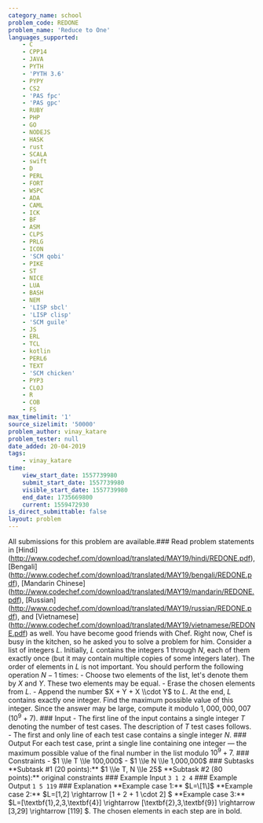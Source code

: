 ```yaml
---
category_name: school
problem_code: REDONE
problem_name: 'Reduce to One'
languages_supported:
    - C
    - CPP14
    - JAVA
    - PYTH
    - 'PYTH 3.6'
    - PYPY
    - CS2
    - 'PAS fpc'
    - 'PAS gpc'
    - RUBY
    - PHP
    - GO
    - NODEJS
    - HASK
    - rust
    - SCALA
    - swift
    - D
    - PERL
    - FORT
    - WSPC
    - ADA
    - CAML
    - ICK
    - BF
    - ASM
    - CLPS
    - PRLG
    - ICON
    - 'SCM qobi'
    - PIKE
    - ST
    - NICE
    - LUA
    - BASH
    - NEM
    - 'LISP sbcl'
    - 'LISP clisp'
    - 'SCM guile'
    - JS
    - ERL
    - TCL
    - kotlin
    - PERL6
    - TEXT
    - 'SCM chicken'
    - PYP3
    - CLOJ
    - R
    - COB
    - FS
max_timelimit: '1'
source_sizelimit: '50000'
problem_author: vinay_katare
problem_tester: null
date_added: 20-04-2019
tags:
    - vinay_katare
time:
    view_start_date: 1557739980
    submit_start_date: 1557739980
    visible_start_date: 1557739980
    end_date: 1735669800
    current: 1559472930
is_direct_submittable: false
layout: problem
---
```

All submissions for this problem are available.\### Read problem statements in \[Hindi\](http://www.codechef.com/download/translated/MAY19/hindi/REDONE.pdf), \[Bengali\](http://www.codechef.com/download/translated/MAY19/bengali/REDONE.pdf), \[Mandarin Chinese\](http://www.codechef.com/download/translated/MAY19/mandarin/REDONE.pdf), \[Russian\](http://www.codechef.com/download/translated/MAY19/russian/REDONE.pdf), and \[Vietnamese\](http://www.codechef.com/download/translated/MAY19/vietnamese/REDONE.pdf) as well. You have become good friends with Chef. Right now, Chef is busy in the kitchen, so he asked you to solve a problem for him. Consider a list of integers $L$. Initially, $L$ contains the integers $1$ through $N$, each of them exactly once (but it may contain multiple copies of some integers later). The order of elements in $L$ is not important. You should perform the following operation $N-1$ times: - Choose two elements of the list, let's denote them by $X$ and $Y$. These two elements may be equal. - Erase the chosen elements from $L$. - Append the number $X + Y + X \\cdot Y$ to $L$. At the end, $L$ contains exactly one integer. Find the maximum possible value of this integer. Since the answer may be large, compute it modulo $1,000,000,007$ ($10^9+7$). ### Input - The first line of the input contains a single integer $T$ denoting the number of test cases. The description of $T$ test cases follows. - The first and only line of each test case contains a single integer $N$. ### Output For each test case, print a single line containing one integer ― the maximum possible value of the final number in the list modulo $10^9+7$. ### Constraints - $1 \\le T \\le 100,000$ - $1 \\le N \\le 1,000,000$ ### Subtasks \*\*Subtask #1 (20 points):\*\* $1 \\le T, N \\le 25$ \*\*Subtask #2 (80 points):\*\* original constraints ### Example Input ``` 3 1 2 4 ``` ### Example Output ``` 1 5 119 ``` ### Explanation \*\*Example case 1:\*\* $L=\[1\]$ \*\*Example case 2:\*\* $L=\[1,2\] \\rightarrow \[1 + 2 + 1 \\cdot 2\] $ \*\*Example case 3:\*\* $L=\[\\textbf{1},2,3,\\textbf{4}\] \\rightarrow \[\\textbf{2},3,\\textbf{9}\] \\rightarrow \[3,29\] \\rightarrow \[119\] $. The chosen elements in each step are in bold.
